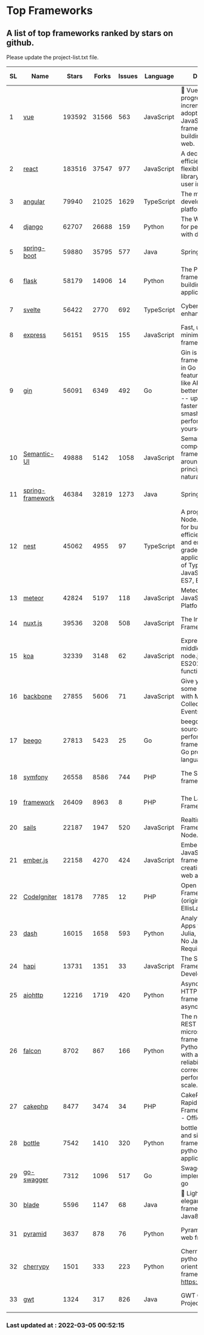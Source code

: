 # Top Frameworks
## A list of top frameworks ranked by stars on github.  
Please update the project-list.txt file.

| SL| Name  | Stars| Forks| Issues | Language | Description | Last Commit |
| --| ------| -----| ---- | ------ | -------- | ----------- | ----------- |
| 1 | [vue](https://github.com/vuejs/vue) | 193592 | 31566 | 563 | JavaScript | 🖖 Vue.js is a progressive, incrementally-adoptable JavaScript framework for building UI on the web. | 2022-02-22 18:38:12 |
| 2 | [react](https://github.com/facebook/react) | 183516 | 37547 | 977 | JavaScript | A declarative, efficient, and flexible JavaScript library for building user interfaces. | 2022-03-04 19:38:46 |
| 3 | [angular](https://github.com/angular/angular) | 79940 | 21025 | 1629 | TypeScript | The modern web developer’s platform | 2022-03-04 23:25:09 |
| 4 | [django](https://github.com/django/django) | 62707 | 26688 | 159 | Python | The Web framework for perfectionists with deadlines. | 2022-03-04 11:55:37 |
| 5 | [spring-boot](https://github.com/spring-projects/spring-boot) | 59880 | 35795 | 577 | Java | Spring Boot | 2022-03-04 17:56:40 |
| 6 | [flask](https://github.com/pallets/flask) | 58179 | 14906 | 14 | Python | The Python micro framework for building web applications. | 2022-03-01 16:49:14 |
| 7 | [svelte](https://github.com/sveltejs/svelte) | 56422 | 2770 | 692 | TypeScript | Cybernetically enhanced web apps | 2022-03-03 11:24:04 |
| 8 | [express](https://github.com/expressjs/express) | 56151 | 9515 | 155 | JavaScript | Fast, unopinionated, minimalist web framework for node. | 2022-03-01 04:41:41 |
| 9 | [gin](https://github.com/gin-gonic/gin) | 56091 | 6349 | 492 | Go | Gin is a HTTP web framework written in Go (Golang). It features a Martini-like API with much better performance -- up to 40 times faster. If you need smashing performance, get yourself some Gin. | 2022-02-14 06:39:57 |
| 10 | [Semantic-UI](https://github.com/Semantic-Org/Semantic-UI) | 49888 | 5142 | 1058 | JavaScript | Semantic is a UI component framework based around useful principles from natural language. | 2018-10-21 20:59:02 |
| 11 | [spring-framework](https://github.com/spring-projects/spring-framework) | 46384 | 32819 | 1273 | Java | Spring Framework | 2022-03-04 18:33:39 |
| 12 | [nest](https://github.com/nestjs/nest) | 45062 | 4955 | 97 | TypeScript | A progressive Node.js framework for building efficient, scalable, and enterprise-grade server-side applications on top of TypeScript & JavaScript (ES6, ES7, ES8) 🚀 | 2022-03-03 12:33:59 |
| 13 | [meteor](https://github.com/meteor/meteor) | 42824 | 5197 | 118 | JavaScript | Meteor, the JavaScript App Platform | 2022-03-01 17:45:48 |
| 14 | [nuxt.js](https://github.com/nuxt/nuxt.js) | 39536 | 3208 | 508 | JavaScript | The Intuitive Vue(2) Framework | 2021-12-17 13:20:07 |
| 15 | [koa](https://github.com/koajs/koa) | 32339 | 3148 | 62 | JavaScript | Expressive middleware for node.js using ES2017 async functions | 2022-03-01 16:12:01 |
| 16 | [backbone](https://github.com/jashkenas/backbone) | 27855 | 5606 | 71 | JavaScript | Give your JS App some Backbone with Models, Views, Collections, and Events | 2022-02-26 00:31:21 |
| 17 | [beego](https://github.com/beego/beego) | 27813 | 5423 | 25 | Go | beego is an open-source, high-performance web framework for the Go programming language. | 2022-02-28 14:06:29 |
| 18 | [symfony](https://github.com/symfony/symfony) | 26558 | 8586 | 744 | PHP | The Symfony PHP framework | 2022-03-04 08:56:09 |
| 19 | [framework](https://github.com/laravel/framework) | 26409 | 8963 | 8 | PHP | The Laravel Framework. | 2022-03-04 20:32:18 |
| 20 | [sails](https://github.com/balderdashy/sails) | 22187 | 1947 | 520 | JavaScript | Realtime MVC Framework for Node.js | 2022-01-14 23:55:08 |
| 21 | [ember.js](https://github.com/emberjs/ember.js) | 22158 | 4270 | 424 | JavaScript | Ember.js - A JavaScript framework for creating ambitious web applications | 2022-03-04 22:05:41 |
| 22 | [CodeIgniter](https://github.com/bcit-ci/CodeIgniter) | 18178 | 7785 | 12 | PHP | Open Source PHP Framework (originally from EllisLab) | 2022-03-03 13:29:55 |
| 23 | [dash](https://github.com/plotly/dash) | 16015 | 1658 | 593 | Python | Analytical Web Apps for Python, R, Julia, and Jupyter. No JavaScript Required. | 2022-03-02 14:51:20 |
| 24 | [hapi](https://github.com/hapijs/hapi) | 13731 | 1351 | 33 | JavaScript | The Simple, Secure Framework Developers Trust | 2022-03-02 14:32:29 |
| 25 | [aiohttp](https://github.com/aio-libs/aiohttp) | 12216 | 1719 | 420 | Python | Asynchronous HTTP client/server framework for asyncio and Python | 2022-03-02 10:26:09 |
| 26 | [falcon](https://github.com/falconry/falcon) | 8702 | 867 | 166 | Python | The no-nonsense REST API and microservices framework for Python developers, with a focus on reliability, correctness, and performance at scale. | 2022-03-01 13:09:57 |
| 27 | [cakephp](https://github.com/cakephp/cakephp) | 8477 | 3474 | 34 | PHP | CakePHP: The Rapid Development Framework for PHP - Official Repository | 2022-03-04 19:53:58 |
| 28 | [bottle](https://github.com/bottlepy/bottle) | 7542 | 1410 | 320 | Python | bottle.py is a fast and simple micro-framework for python web-applications. | 2022-03-01 21:05:57 |
| 29 | [go-swagger](https://github.com/go-swagger/go-swagger) | 7312 | 1096 | 517 | Go | Swagger 2.0 implementation for go | 2022-02-26 04:22:24 |
| 30 | [blade](https://github.com/lets-blade/blade) | 5596 | 1147 | 68 | Java | :rocket: Lightning fast and elegant mvc framework for Java8 | 2020-03-22 13:39:23 |
| 31 | [pyramid](https://github.com/Pylons/pyramid) | 3637 | 878 | 76 | Python | Pyramid - A Python web framework | 2022-02-07 05:45:49 |
| 32 | [cherrypy](https://github.com/cherrypy/cherrypy) | 1501 | 333 | 223 | Python | CherryPy is a pythonic, object-oriented HTTP framework.      https://cherrypy.dev | 2022-02-14 20:44:10 |
| 33 | [gwt](https://github.com/gwtproject/gwt) | 1324 | 317 | 826 | Java | GWT Open Source Project | 2022-02-10 23:35:12 |

### Last updated at : 2022-03-05 00:52:15
